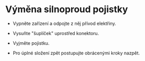 # Výměna silnoproud pojistky

- Vypněte zařízení a odpojte z něj přívod elektřiny.

- Vysuňte "šuplíček" uprostřed konektoru.

- Vyjměte pojistku.

- Pro úplné složení zpět postupujte obrácenými kroky nazpět.